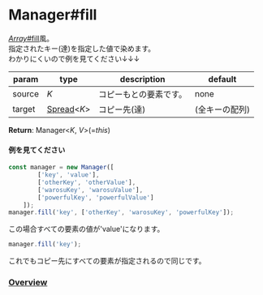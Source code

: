 # Manager#fill
[*Array*#fill](https://developer.mozilla.org/ja/docs/Web/JavaScript/Reference/Global_Objects/Array/fill)風。  
指定されたキー(達)を指定した値で染めます。  
わかりにくいので例を見てください↓↓↓  
  
**param**|**type**|**description**|**default**  
---|---|---|---  
source|*K*|コピーもとの要素です。|none  
target|[Spread](https://github.com/Mametaro-discord/DataManager/blob/docs/Manager/types/Spread.md)\<*K*\>|コピー先(達)|(全キーの配列)  
  
**Return**: Manager\<*K*, *V*\>(=*this*)

#### 例を見てください
```js  
const manager = new Manager([  
		['key', 'value'],  
		['otherKey', 'otherValue'],  
		['warosuKey', 'warosuValue'],  
		['powerfulKey', 'powerfulValue']  
	]);  
manager.fill('key', ['otherKey', 'warosuKey', 'powerfulKey']);  
```  
この場合すべての要素の値が'value'になります。  
```js  
manager.fill('key');  
```  
これでもコピー先にすべての要素が指定されるので同じです。    
  
### [Overview](https://github.com/Mametaro-discord/DataManager/blob/docs/Manager/overview.md)